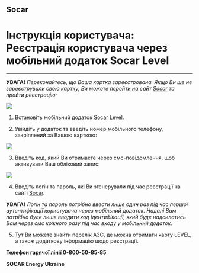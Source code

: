 ## Socar
# Інструкція користувача: Реєстрація користувача через мобільний додаток Socar Level

-----

**УВАГА!** *Переконайтесь, що Ваша картка зареєстрована. Якщо Ви ще не зареєстрували свою картку, Ви можете перейти на сайт [Socar](https://socar.secureprofile.info/Account/Register) та пройти реєстрацію:*

![](https://sketch.io/render/sk-ada841a74910700a49da7d6e86e3a1b8.jpeg)

1. Встановіть мобільний додаток [Socar Level](http://www.socar.com.ua/level.html).

2. Увійдіть у додаток та введіть номер мобільного телефону, закріплений за Вашою карткою:

![](https://sketch.io/render/sk-7a94ec5e5a83b4e0523a585b4c865fa3.jpeg)

3. Введіть код, який Ви отримаєте через смс-повідомлення, щоб активувати Ваш обліковий запис:

![](https://sketch.io/render/sk-9fa121a6860e3678126567f2abfbeaf5.jpeg)

4. Введіть логін та пароль, які Ви згенерували під час реєстрації на сайті [Socar](https://socar.secureprofile.info/Account/Register).

**УВАГА!** *Логін та пароль потрібно ввести лише один раз під час першої аутентифікації користувача через мобільний додаток. Надалі Вам потрібно буде лише вводити код ідентифікації, який буде надсилатись Вам через смс кожного разу під час входу у мобільний додаток.* 

5. [Тут](http://www.socar.com.ua/files/SOCAR_LEVEL.xlsx) Ви можете знайти перелік АЗС, де можна отримати карту LEVEL, а також додаткову інформацію щодо реєстрації.


**Телефон гарячої лінії 0-800-50-85-85**

**SOCAR Energy Ukraine**
